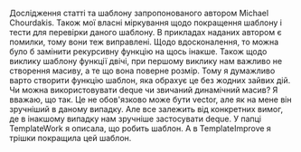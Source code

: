 Дослідження статті та шаблону запропонованого автором Michael Chourdakis.
Також мої власні міркування щодо покращення шаблону і тести для перевірки даного шаблону. 
В прикладах наданих автором є помилки, тому вони теж виправлені. 
Щодо вдосконалення, то можна було б замінити рекурсивну функцію на щось інакше.
Також щодо виклику шаблону функції двічі, при першому виклику нам важливо не створення масиву, а те що вона поверне розмір. Тому я думажливо варто створити функцію шаблон, яка обрахує це без жодних зайвих дій.
Чи можна використовувати deque чи звичаний динамічний масив? Я вважаю, що так. Це не обов'язково може бути vector, але як на мене він зручніший в даному випадку. Але все залежить від конкретних вимог, де в інакшому випадку нам зручніше застосувати deque.
У папці TemplateWork я описала, що робить шаблон. А в TemplateImprove я трішки покращила цей шаблон.

